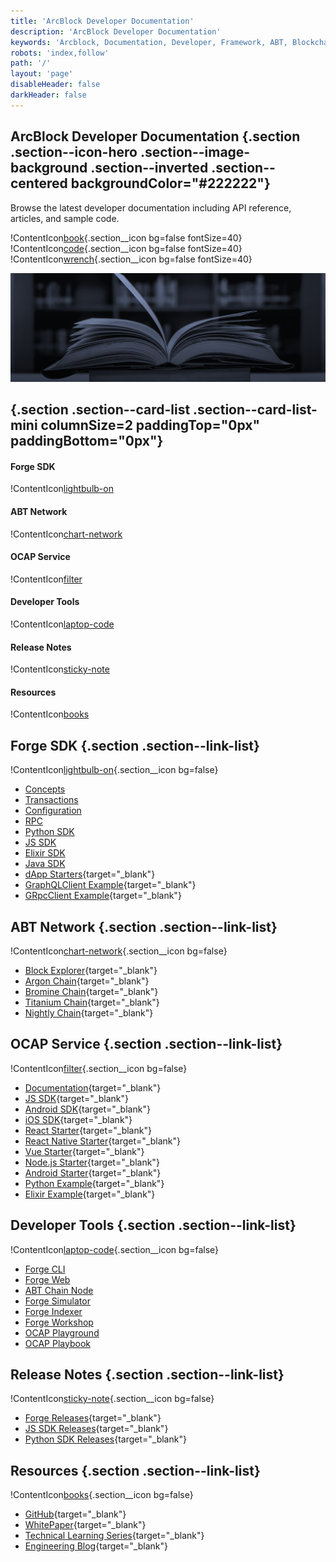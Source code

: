 ```yaml
---
title: 'ArcBlock Developer Documentation'
description: 'ArcBlock Developer Documentation'
keywords: 'Arcblock, Documentation, Developer, Framework, ABT, Blockchain'
robots: 'index,follow'
path: '/'
layout: 'page'
disableHeader: false
darkHeader: false
---
```


## ArcBlock Developer Documentation {.section .section--icon-hero .section--image-background .section--inverted .section--centered backgroundColor="#222222"}

Browse the latest developer documentation including API reference, articles, and sample code.

!ContentIcon[book](#ffffff){.section__icon bg=false fontSize=40}
!ContentIcon[code](#ffffff){.section__icon bg=false fontSize=40}
!ContentIcon[wrench](#ffffff){.section__icon bg=false fontSize=40}

![](./images/docs-bg-mint.png)

## {.section .section--card-list .section--card-list-mini columnSize=2 paddingTop="0px" paddingBottom="0px"}

#### Forge SDK

!ContentIcon[lightbulb-on](#222222)

#### ABT Network

!ContentIcon[chart-network](#222222)

#### OCAP Service

!ContentIcon[filter](#222222)

#### Developer Tools

!ContentIcon[laptop-code](#222222)

#### Release Notes

!ContentIcon[sticky-note](#222222)

#### Resources

!ContentIcon[books](#222222)

## Forge SDK {.section .section--link-list}

!ContentIcon[lightbulb-on](#4a4a4a){.section__icon bg=false}

- [Concepts](/forge/latest/intro/concepts.html)
- [Transactions](/forge/latest/txs/)
- [Configuration](/forge/latest/core/configuration.html)
- [RPC](/forge/latest/core/rpc.html)
- [Python SDK](/forge/latest/sdk/python.html)
- [JS SDK](/forge/latest/sdk/javascript.html)
- [Elixir SDK](/forge/latest/sdk/elixir.html)
- [Java SDK](/forge/latest/sdk/java.html)
- [dApp Starters](https://github.com/ArcBlock/forge-dapp-starters){target="_blank"}
- [GraphQLClient Example](https://github.com/ArcBlock/forge-js/tree/master/packages/graphql-client/examples){target="_blank"}
- [GRpcClient Example](https://github.com/ArcBlock/forge-js/tree/master/packages/grpc-client/examples){target="_blank"}

## ABT Network {.section .section--link-list}

!ContentIcon[chart-network](#4a4a4a){.section__icon bg=false}

- [Block Explorer](https://explorer.abtnetwork.io){target="_blank"}
- [Argon Chain](https://argon.abtnetwork.io){target="_blank"}
- [Bromine Chain](https://bromine.abtnetwork.io){target="_blank"}
- [Titanium Chain](https://titanium.abtnetwork.io){target="_blank"}
- [Nightly Chain](https://test.abtnetwork.io){target="_blank"}

## OCAP Service {.section .section--link-list}

!ContentIcon[filter](#4a4a4a){.section__icon bg=false}

- [Documentation](http://ocap-docs.arcblock.io){target="_blank"}
- [JS SDK](https://github.com/ArcBlock/ocap-javascript-sdk/tree/master/packages/ocap-js){target="_blank"}
- [Android SDK](https://github.com/ArcBlock/arcblock-android-sdk){target="_blank"}
- [iOS SDK](https://github.com/ArcBlock/arcblock-ios-sdk){target="_blank"}
- [React Starter](https://github.com/ArcBlock/ocap-react-starter){target="_blank"}
- [React Native Starter](https://github.com/ArcBlock/ocap-react-native-starter){target="_blank"}
- [Vue Starter](https://github.com/ArcBlock/ocap-vue-starter){target="_blank"}
- [Node.js Starter](https://github.com/ArcBlock/ocap-express-starter){target="_blank"}
- [Android Starter](https://github.com/NateRobinson/SDKTempDemo){target="_blank"}
- [Python Example](https://github.com/tyrchen/ocap-example/tree/master/src/python){target="_blank"}
- [Elixir Example](https://github.com/tyrchen/ocap-example/tree/master/src/elixir){target="_blank"}

## Developer Tools {.section .section--link-list}

!ContentIcon[laptop-code](#4a4a4a){.section__icon bg=false}

- [Forge CLI](/forge/latest/tools/forge_cli.html)
- [Forge Web](/forge/latest/tools/forge_web.html)
- [ABT Chain Node](/forge/latest/tools/abt_chain_node.html)
- [Forge Simulator](/forge/latest/tools/simulator.html)
- [Forge Indexer](/forge/latest/tools/forge_indexer.html)
- [Forge Workshop](/forge/latest/tools/forge_workshop.html)
- [OCAP Playground](https://ocap.arcblock.io)
- [OCAP Playbook](https://ocap.arcblock.io/playbooks)

## Release Notes {.section .section--link-list}

!ContentIcon[sticky-note](#4a4a4a){.section__icon bg=false}

- [Forge Releases](https://github.com/ArcBlock/forge-release/releases){target="_blank"}
- [JS SDK Releases](https://github.com/ArcBlock/forge-js/blob/master/CHANGELOG.md){target="_blank"}
- [Python SDK Releases](https://github.com/ArcBlock/forge-python-sdk/blob/master/CHANGELOG.md){target="_blank"}

## Resources {.section .section--link-list}

!ContentIcon[books](#4a4a4a){.section__icon bg=false}

- [GitHub](https://github.com/ArcBlock){target="_blank"}
- [WhitePaper](https://www.arcblock.io/en/whitepaper){target="_blank"}
- [Technical Learning Series](https://www.arcblock.io/en/learning){target="_blank"}
- [Engineering Blog](https://www.arcblock.io/zh/categories/Engineering%20blog){target="_blank"}
